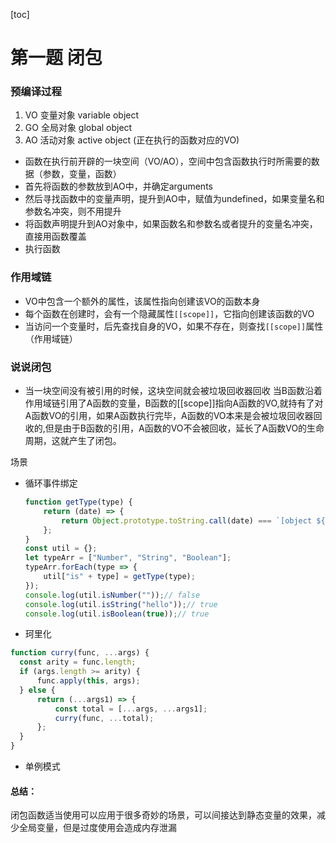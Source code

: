 [toc]

# 第一题 闭包
### 预编译过程
1. VO 变量对象 variable object
2. GO 全局对象 global object
3. AO 活动对象 active object (正在执行的函数对应的VO)
- 函数在执行前开辟的一块空间（VO/AO），空间中包含函数执行时所需要的数据（参数，变量，函数）
- 首先将函数的参数放到AO中，并确定arguments
- 然后寻找函数中的变量声明，提升到AO中，赋值为undefined，如果变量名和参数名冲突，则不用提升
- 将函数声明提升到AO对象中，如果函数名和参数名或者提升的变量名冲突，直接用函数覆盖
- 执行函数

### 作用域链
 - VO中包含一个额外的属性，该属性指向创建该VO的函数本身
 - 每个函数在创建时，会有一个隐藏属性```[[scope]]```，它指向创建该函数的VO
 - 当访问一个变量时，后先查找自身的VO，如果不存在，则查找```[[scope]]```属性（作用域链）

### 说说闭包
 - 当一块空间没有被引用的时候，这块空间就会被垃圾回收器回收 
当B函数沿着作用域链引用了A函数的变量，B函数的[[scope]]指向A函数的VO,就持有了对A函数VO的引用，如果A函数执行完毕，A函数的VO本来是会被垃圾回收器回收的,但是由于B函数的引用，A函数的VO不会被回收，延长了A函数VO的生命周期，这就产生了闭包。

场景
 - 循环事件绑定

   ```js
   function getType(type) {
       return (date) => {
           return Object.prototype.toString.call(date) === `[object ${type}]`;
       };
   }
   const util = {};
   let typeArr = ["Number", "String", "Boolean"];
   typeArr.forEach(type => {
       util["is" + type] = getType(type);
   });
   console.log(util.isNumber(""));// false
   console.log(util.isString("hello"));// true
   console.log(util.isBoolean(true));// true
   ```

 - 珂里化
  ```js
  function curry(func, ...args) {
    const arity = func.length;
    if (args.length >= arity) {
        func.apply(this, args);
    } else {
        return (...args1) => {
            const total = [...args, ...args1];
            curry(func, ...total);
        };
    }
}
  ```
- 单例模式
#### 总结：
闭包函数适当使用可以应用于很多奇妙的场景，可以间接达到静态变量的效果，减少全局变量，但是过度使用会造成内存泄漏